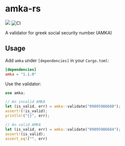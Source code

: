 # amka-rs

<a href="https://crates.io/crates/amka"><img src="https://img.shields.io/crates/v/amka.svg" /></a>
![CI](https://github.com/zoispag/amka-rs/workflows/CI/badge.svg)

A validator for greek social security number (AMKA)

## Usage

Add `amka` under `[dependencies]` in your `Cargo.toml`:

```toml
[dependencies]
amka = "1.1.0"
```

Use the validator:

```rust
use amka;

// An invalid AMKA
let (is_valid, err) = amka::validate("09095986680");
assert!(!is_valid);
println!("{}", err);

// An valid AMKA
let (is_valid, err) = amka::validate("09095986684");
assert!(is_valid);
assert_eq!("", err)
```
